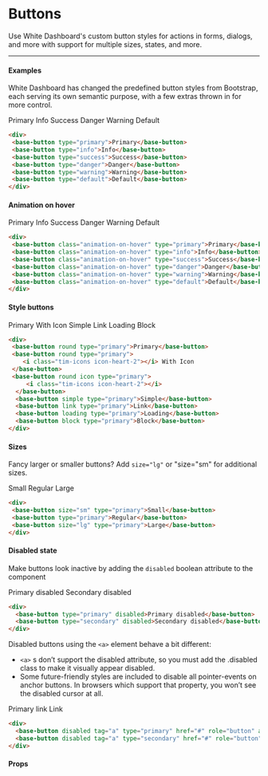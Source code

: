 # Buttons

Use White Dashboard's custom button styles for actions in forms, dialogs, and more with support for multiple sizes, states, and more.

<hr>

#### Examples

White Dashboard has changed the predefined button styles from Bootstrap, each serving its own semantic purpose, with a few extras thrown in for more control.


<div class="mt-4">
 <base-button type="primary">Primary</base-button>
 <base-button type="info">Info</base-button>
 <base-button type="success">Success</base-button>
 <base-button type="danger">Danger</base-button>
 <base-button type="warning">Warning</base-button>
 <base-button type="default">Default</base-button>
</div>

```html
<div>
 <base-button type="primary">Primary</base-button>
 <base-button type="info">Info</base-button>
 <base-button type="success">Success</base-button>
 <base-button type="danger">Danger</base-button>
 <base-button type="warning">Warning</base-button>
 <base-button type="default">Default</base-button>
</div>
```



#### Animation on hover

<div class="mt-4">
 <base-button class="animation-on-hover" type="primary">Primary</base-button>
 <base-button class="animation-on-hover" type="info">Info</base-button>
 <base-button class="animation-on-hover" type="success">Success</base-button>
 <base-button class="animation-on-hover" type="danger">Danger</base-button>
 <base-button class="animation-on-hover" type="warning">Warning</base-button>
 <base-button class="animation-on-hover" type="default">Default</base-button>
</div>

```html
<div>
 <base-button class="animation-on-hover" type="primary">Primary</base-button>
 <base-button class="animation-on-hover" type="info">Info</base-button>
 <base-button class="animation-on-hover" type="success">Success</base-button>
 <base-button class="animation-on-hover" type="danger">Danger</base-button>
 <base-button class="animation-on-hover" type="warning">Warning</base-button>
 <base-button class="animation-on-hover" type="default">Default</base-button>
</div>
```


#### Style buttons

<div class="mt-4">
 <base-button round type="primary">Primary</base-button>
 <base-button round type="primary">
    <i class="tim-icons icon-heart-2"></i> With Icon
 </base-button>
 <base-button round icon type="primary">
     <i class="tim-icons icon-heart-2"></i>
  </base-button>
  <base-button simple type="primary">Simple</base-button>
  <base-button link type="primary">Link</base-button>
  <base-button loading type="primary">Loading</base-button>
  <base-button block type="primary">Block</base-button>
</div>

```html
<div>
 <base-button round type="primary">Primary</base-button>
 <base-button round type="primary">
    <i class="tim-icons icon-heart-2"></i> With Icon
 </base-button>
 <base-button round icon type="primary">
     <i class="tim-icons icon-heart-2"></i>
  </base-button>
  <base-button simple type="primary">Simple</base-button>
  <base-button link type="primary">Link</base-button>
  <base-button loading type="primary">Loading</base-button>
  <base-button block type="primary">Block</base-button>
</div>
```



#### Sizes

Fancy larger or smaller buttons? Add `size="lg"` or "size="sm" for additional sizes.

<div class="mt-4">
 <base-button size="sm" type="primary">Small</base-button>
 <base-button type="primary">Regular</base-button>
 <base-button size="lg" type="primary">Large</base-button>
</div>

```html
<div>
 <base-button size="sm" type="primary">Small</base-button>
 <base-button type="primary">Regular</base-button>
 <base-button size="lg" type="primary">Large</base-button>
</div>
```



#### Disabled state

Make buttons look inactive by adding the `disabled` boolean attribute to the component

<div class="mt-4">
  <base-button type="primary" disabled>Primary disabled</base-button>
  <base-button type="secondary" disabled>Secondary disabled</base-button>
</div>

```html
<div>
  <base-button type="primary" disabled>Primary disabled</base-button>
  <base-button type="secondary" disabled>Secondary disabled</base-button>
</div>
```

Disabled buttons using the `<a>` element behave a bit different:

- `<a>` s don’t support the disabled attribute, so you must add the .disabled class to make it visually appear disabled.
- Some future-friendly styles are included to disable all pointer-events on anchor buttons. In browsers which support that property,
you won’t see the disabled cursor at all.


<div class="mt-4">
  <base-button disabled tag="a" type="primary" href="#" role="button" aria-pressed="true">Primary link</base-button>
  <base-button disabled tag="a" type="secondary" href="#" role="button" aria-pressed="true">Link</base-button>
</div>

```html
<div>
  <base-button disabled tag="a" type="primary" href="#" role="button" aria-pressed="true">Primary link</base-button>
  <base-button disabled tag="a" type="secondary" href="#" role="button" aria-pressed="true">Link</base-button>
</div>
```


#### Props

<props-table component-name="base-button"></props-table>
